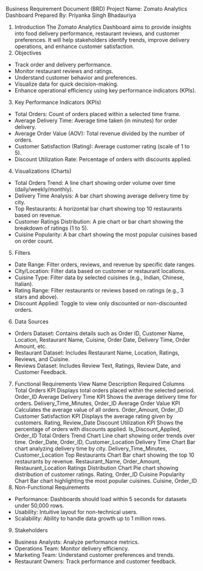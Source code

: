 Business Requirement Document (BRD)
Project Name: Zomato Analytics Dashboard
Prepared By: Priyanka Singh Bhadauriya

1. Introduction
The Zomato Analytics Dashboard aims to provide insights into food delivery performance, restaurant reviews, and customer preferences. It will help stakeholders identify trends, improve delivery operations, and enhance customer satisfaction.
2. Objectives
- Track order and delivery performance.
- Monitor restaurant reviews and ratings.
- Understand customer behavior and preferences.
- Visualize data for quick decision-making.
- Enhance operational efficiency using key performance indicators (KPIs).
3. Key Performance Indicators (KPIs)
- Total Orders: Count of orders placed within a selected time frame.
- Average Delivery Time: Average time taken (in minutes) for order delivery.
- Average Order Value (AOV): Total revenue divided by the number of orders.
- Customer Satisfaction (Rating): Average customer rating (scale of 1 to 5).
- Discount Utilization Rate: Percentage of orders with discounts applied.
4. Visualizations (Charts)
- Total Orders Trend: A line chart showing order volume over time (daily/weekly/monthly).
- Delivery Time Analysis: A bar chart showing average delivery time by city.
- Top Restaurants: A horizontal bar chart showing top 10 restaurants based on revenue.
- Customer Ratings Distribution: A pie chart or bar chart showing the breakdown of ratings (1 to 5).
- Cuisine Popularity: A bar chart showing the most popular cuisines based on order count.
5. Filters
- Date Range: Filter orders, reviews, and revenue by specific date ranges.
- City/Location: Filter data based on customer or restaurant locations.
- Cuisine Type: Filter data by selected cuisines (e.g., Indian, Chinese, Italian).
- Rating Range: Filter restaurants or reviews based on ratings (e.g., 3 stars and above).
- Discount Applied: Toggle to view only discounted or non-discounted orders.
6. Data Sources
- Orders Dataset: Contains details such as Order ID, Customer Name, Location, Restaurant Name, Cuisine, Order Date, Delivery Time, Order Amount, etc.
- Restaurant Dataset: Includes Restaurant Name, Location, Ratings, Reviews, and Cuisine.
- Reviews Dataset: Includes Review Text, Ratings, Review Date, and Customer Feedback.
7. Functional Requirements
View Name	Description	Required Columns
Total Orders KPI	Displays total orders placed within the selected period.	Order_ID
Average Delivery Time KPI	Shows the average delivery time for orders.	Delivery_Time_Minutes, Order_ID
Average Order Value KPI	Calculates the average value of all orders.	Order_Amount, Order_ID
Customer Satisfaction KPI	Displays the average rating given by customers.	Rating, Review_Date
Discount Utilization KPI	Shows the percentage of orders with discounts applied.	Is_Discount_Applied, Order_ID
Total Orders Trend Chart	Line chart showing order trends over time.	Order_Date, Order_ID, Customer_Location
Delivery Time Chart	Bar chart analyzing delivery time by city.	Delivery_Time_Minutes, Customer_Location
Top Restaurants Chart	Bar chart showing the top 10 restaurants by revenue.	Restaurant_Name, Order_Amount, Restaurant_Location
Ratings Distribution Chart	Pie chart showing distribution of customer ratings.	Rating, Order_ID
Cuisine Popularity Chart	Bar chart highlighting the most popular cuisines.	Cuisine, Order_ID
8. Non-Functional Requirements
- Performance: Dashboards should load within 5 seconds for datasets under 50,000 rows.
- Usability: Intuitive layout for non-technical users.
- Scalability: Ability to handle data growth up to 1 million rows.
9. Stakeholders
- Business Analysts: Analyze performance metrics.
- Operations Team: Monitor delivery efficiency.
- Marketing Team: Understand customer preferences and trends.
- Restaurant Owners: Track performance and customer feedback.
